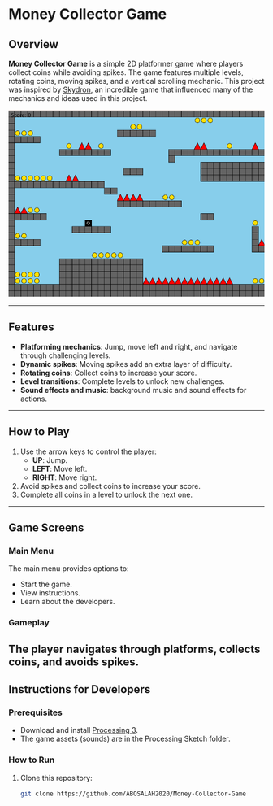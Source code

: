 # Money Collector Game
## Overview
**Money Collector Game** is a simple 2D platformer game where players collect coins while avoiding spikes. The game features multiple levels, rotating coins, moving spikes, and a vertical scrolling mechanic.
This project was inspired by [Skydron](https://openprocessing.org/sketch/2219220), an incredible game that influenced many of the mechanics and ideas used in this project.

![Game Screenshot](data/Game1.png)

---

## Features
- **Platforming mechanics**: Jump, move left and right, and navigate through challenging levels.
- **Dynamic spikes**: Moving spikes add an extra layer of difficulty.
- **Rotating coins**: Collect coins to increase your score.
- **Level transitions**: Complete levels to unlock new challenges.
- **Sound effects and music**: background music and sound effects for actions.

---

## How to Play
1. Use the arrow keys to control the player:
   - **UP**: Jump.
   - **LEFT**: Move left.
   - **RIGHT**: Move right.
2. Avoid spikes and collect coins to increase your score.
3. Complete all coins in a level to unlock the next one.

---

## Game Screens
### Main Menu
The main menu provides options to:
- Start the game.
- View instructions.
- Learn about the developers.

### Gameplay
The player navigates through platforms, collects coins, and avoids spikes.
---

## Instructions for Developers
### Prerequisites
- Download and install [Processing 3](https://processing.org/).
- The game assets (sounds) are in the Processing Sketch folder.

### How to Run
1. Clone this repository:
   ```bash
   git clone https://github.com/ABOSALAH2020/Money-Collector-Game

